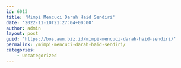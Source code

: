 ```yaml
---
id: 6013
title: 'Mimpi Mencuci Darah Haid Sendiri'
date: '2022-11-10T21:27:04+00:00'
author: admin
layout: post
guid: 'https://bos.awn.biz.id/mimpi-mencuci-darah-haid-sendiri/'
permalink: /mimpi-mencuci-darah-haid-sendiri/
categories:
    - Uncategorized
---
```


